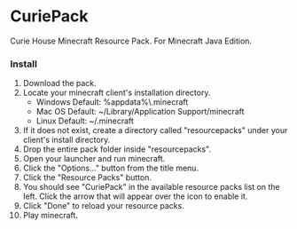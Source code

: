 # CuriePack
Curie House Minecraft Resource Pack.  For Minecraft Java Edition.

### Install
1) Download the pack.
2) Locate your minecraft client's installation directory.
      * Windows Default: %appdata%\\.minecraft
      * Mac OS Default: ~/Library/Application Support/minecraft
      * Linux Default: ~/.minecraft
3) If it does not exist, create a directory called "resourcepacks" under your client's install directory. 
4) Drop the entire pack folder inside "resourcepacks".
5) Open your launcher and run minecraft.
6) Click the "Options..." button from the title menu.
7) Click the "Resource Packs" button.
8) You should see "CuriePack" in the available resource packs list on the left. Click the arrow that will appear over the icon to enable it.
9) Click "Done" to reload your resource packs.
10) Play minecraft.
